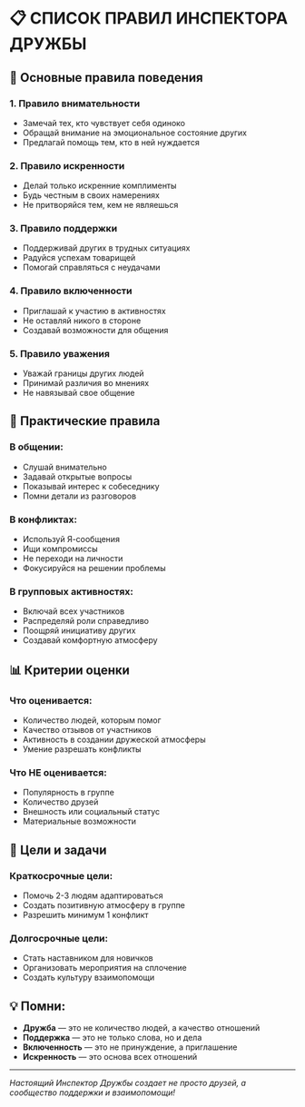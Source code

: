 # 📋 СПИСОК ПРАВИЛ ИНСПЕКТОРА ДРУЖБЫ

## 🎯 **Основные правила поведения**

### **1. Правило внимательности**
- Замечай тех, кто чувствует себя одиноко
- Обращай внимание на эмоциональное состояние других
- Предлагай помощь тем, кто в ней нуждается

### **2. Правило искренности**
- Делай только искренние комплименты
- Будь честным в своих намерениях
- Не притворяйся тем, кем не являешься

### **3. Правило поддержки**
- Поддерживай других в трудных ситуациях
- Радуйся успехам товарищей
- Помогай справляться с неудачами

### **4. Правило включенности**
- Приглашай к участию в активностях
- Не оставляй никого в стороне
- Создавай возможности для общения

### **5. Правило уважения**
- Уважай границы других людей
- Принимай различия во мнениях
- Не навязывай свое общение

## 🔧 **Практические правила**

### **В общении:**
- Слушай внимательно
- Задавай открытые вопросы
- Показывай интерес к собеседнику
- Помни детали из разговоров

### **В конфликтах:**
- Используй Я-сообщения
- Ищи компромиссы
- Не переходи на личности
- Фокусируйся на решении проблемы

### **В групповых активностях:**
- Включай всех участников
- Распределяй роли справедливо
- Поощряй инициативу других
- Создавай комфортную атмосферу

## 📊 **Критерии оценки**

### **Что оценивается:**
- Количество людей, которым помог
- Качество отзывов от участников
- Активность в создании дружеской атмосферы
- Умение разрешать конфликты

### **Что НЕ оценивается:**
- Популярность в группе
- Количество друзей
- Внешность или социальный статус
- Материальные возможности

## 🎯 **Цели и задачи**

### **Краткосрочные цели:**
- Помочь 2-3 людям адаптироваться
- Создать позитивную атмосферу в группе
- Разрешить минимум 1 конфликт

### **Долгосрочные цели:**
- Стать наставником для новичков
- Организовать мероприятия на сплочение
- Создать культуру взаимопомощи

## 💡 **Помни:**

- **Дружба** — это не количество людей, а качество отношений
- **Поддержка** — это не только слова, но и дела
- **Включенность** — это не принуждение, а приглашение
- **Искренность** — это основа всех отношений

---

*Настоящий Инспектор Дружбы создает не просто друзей, а сообщество поддержки и взаимопомощи!*
